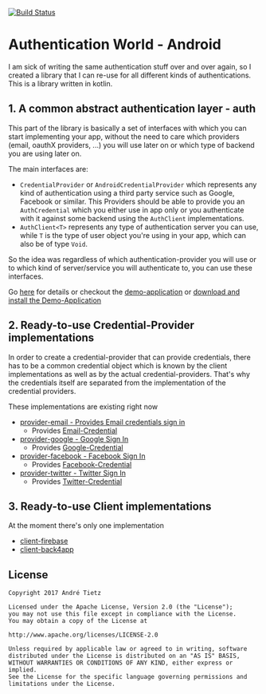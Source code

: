 [![Build Status](https://www.bitrise.io/app/a13b8d5935fe00b5.svg?token=eOZazuCAGkztMmE_7KT2yA&branch=master)](https://www.bitrise.io/app/a13b8d5935fe00b5)

# Authentication World - Android
I am sick of writing the same authentication stuff over and over again,
so I created a library that I can re-use for all different kinds of
 authentications.
This is a library written in kotlin.

## 1. A common abstract authentication layer - auth
This part of the library is basically a set of interfaces with which you can start implementing your
app, without the need to care which  providers (email, oauthX providers, ...) you will use later on
or which type of backend you are using later on.

The main interfaces are:
* ```CredentialProvider``` or ```AndroidCredentialProvider``` which represents any kind of authentication using
 a third party service such as Google, Facebook or similar. This Providers should be able to provide
 you an ```AuthCredential``` which you either use in app only or you authenticate with it against
 some backend using the ```AuthClient``` implementations.
* ```AuthClient<T>``` represents any type of authentication server you can use, while ```T``` is the
type of user object you're using in your app, which can also be of type `Void`.

So the idea was regardless of which authentication-provider you will use or to which kind of
server/service you will authenticate to, you can use these interfaces.

Go [here](auth/) for details or checkout the [demo-application](app/) or [download and
install the Demo-Application](demos/)

## 2. Ready-to-use Credential-Provider implementations
In order to create a credential-provider that can provide credentials, there has to be a common credential object
which is known by the client implementations as well as by the actual credential-providers.
That's why the credentials itself are separated from the implementation of the credential providers.

These implementations are existing right now
 * [provider-email - Provides Email credentials sign in](provider-email/)
   * Provides [Email-Credential](credential-email/)
 * [provider-google - Google Sign In](provider-google/)
   * Provides [Google-Credential](credential-google/)
 * [provider-facebook - Facebook Sign In](provider-facebook/)
   * Provides [Facebook-Credential](credential-facebook/)
 * [provider-twitter - Twitter Sign In](provider-twitter/)
   * Provides [Twitter-Credential](credential-twitter/)

## 3. Ready-to-use Client implementations
At the moment there's only one implementation
* [client-firebase](client-firebase/)
* [client-back4app](client-back4app/)

## License
    Copyright 2017 André Tietz

    Licensed under the Apache License, Version 2.0 (the "License");
    you may not use this file except in compliance with the License.
    You may obtain a copy of the License at

    http://www.apache.org/licenses/LICENSE-2.0

    Unless required by applicable law or agreed to in writing, software
    distributed under the License is distributed on an "AS IS" BASIS,
    WITHOUT WARRANTIES OR CONDITIONS OF ANY KIND, either express or implied.
    See the License for the specific language governing permissions and
    limitations under the License.